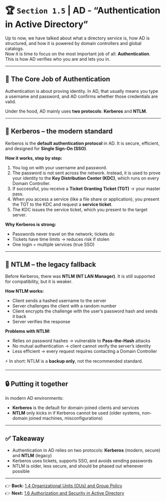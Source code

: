# 🏆 `Section 1.5` | AD - **“Authentication in Active Directory”**

Up to now, we have talked about what a directory service is, how AD is structured, and how it is powered by domain controllers and global catalogs.  
Now it is time to focus on the most important job of all: **Authentication**.  
This is how AD verifies who you are and lets you in.

---

## 🔑 The Core Job of Authentication
Authentication is about proving identity. In AD, that usually means you type a username and password, and AD confirms whether those credentials are valid.  

Under the hood, AD mainly uses **two protocols**: **Kerberos** and **NTLM**.

---

## 🎫 Kerberos – the modern standard
Kerberos is the **default authentication protocol** in AD. It is secure, efficient, and designed for **Single Sign-On (SSO)**.

**How it works, step by step:**
1. You log on with your username and password.  
2. The password is not sent across the network. Instead, it is used to prove your identity to the **Key Distribution Center (KDC)**, which runs on every Domain Controller.  
3. If successful, you receive a **Ticket Granting Ticket (TGT)** → your master pass.  
4. When you access a service (like a file share or application), you present the TGT to the KDC and request a **service ticket**.  
5. The KDC issues the service ticket, which you present to the target server.  

**Why Kerberos is strong:**  
- Passwords never travel on the network; tickets do  
- Tickets have time limits → reduces risk if stolen  
- One login = multiple services (true SSO)  

---

## 🧮 NTLM – the legacy fallback
Before Kerberos, there was **NTLM (NT LAN Manager)**. It is still supported for compatibility, but it is weaker.

**How NTLM works:**
- Client sends a hashed username to the server  
- Server challenges the client with a random number  
- Client encrypts the challenge with the user’s password hash and sends it back  
- Server verifies the response  

**Problems with NTLM:**  
- Relies on password hashes → vulnerable to **Pass-the-Hash** attacks  
- No mutual authentication → client cannot verify the server’s identity  
- Less efficient → every request requires contacting a Domain Controller  

⚡ In short: NTLM is a **backup only**, not the recommended standard.

---

## 🔒 Putting it together
In modern AD environments:  
- **Kerberos** is the default for domain-joined clients and services  
- **NTLM** only kicks in if Kerberos cannot be used (older systems, non-domain joined machines, misconfigurations)  

---

## ✅ Takeaway
- Authentication in AD relies on two protocols: **Kerberos** (modern, secure) and **NTLM** (legacy)  
- Kerberos uses tickets, supports SSO, and avoids sending passwords  
- NTLM is older, less secure, and should be phased out whenever possible  

---

👉 **Back:** [1.4 Organizational Units (OUs) and Group Policy](./1.04-ous-gpos.md)  
👉 **Next:** [1.6 Authorization and Security in Active Directory](./1.06-authorization.md)
